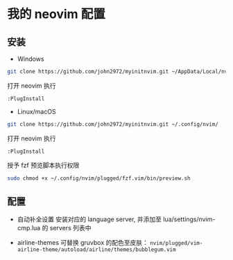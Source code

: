 # 我的 neovim 配置

## 安装

- Windows
```sh
git clone https://github.com/john2972/myinitnvim.git ~/AppData/Local/nvim/
```
打开 neovim 执行
```
:PlugInstall
```

- Linux/macOS
```sh
git clone https://github.com/john2972/myinitnvim.git ~/.config/nvim/
```
打开 neovim 执行
```
:PlugInstall
```
授予 fzf 预览脚本执行权限
```sh
sudo chmod +x ~/.config/nvim/plugged/fzf.vim/bin/preview.sh
```

## 配置

- 自动补全设置
安装对应的 language server, 并添加至 lua/settings/nvim-cmp.lua 的 servers 列表中

- airline-themes
可替换 gruvbox 的配色至皮肤：
`nvim/plugged/vim-airline-theme/autoload/airline/themes/bubblegum.vim`
